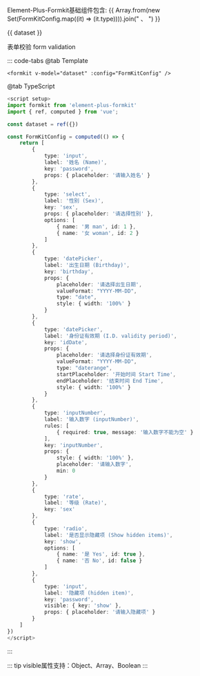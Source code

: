 Element-Plus-Formkit基础组件包含: {{ Array.from(new Set(FormKitConfig.map((it) => (it.type)))).join(" 、 ") }}

<p>{{ dataset }}</p>

<div>
    <formkit v-model="dataset" :config="FormKitConfig" ref="dataSetFormRef" />
    <el-button color="#626aef" @click="submit">表单校验 form validation</el-button>
</div>

::: code-tabs
@tab Template
```vue
<formkit v-model="dataset" :config="FormKitConfig" />
```

@tab TypeScript
```ts
<script setup>
import formkit from 'element-plus-formkit'
import { ref, computed } from 'vue';

const dataset = ref({})

const FormKitConfig = computed(() => {
    return [
        {
            type: 'input',
            label: '姓名 (Name)',
            key: 'password',
            props: { placeholder: '请输入姓名' }
        },
        {
            type: 'select',
            label: '性别 (Sex)',
            key: 'sex',
            props: { placeholder: '请选择性别' },
            options: [
                { name: '男 man', id: 1 },
                { name: '女 woman', id: 2 }
            ]
        },
        {
            type: 'datePicker',
            label: '出生日期 (Birthday)',
            key: 'birthday',
            props: {
                placeholder: '请选择出生日期',
                valueFormat: "YYYY-MM-DD",
                type: "date",
                style: { width: '100%' }
            }
        },
        {
            type: 'datePicker',
            label: '身份证有效期 (I.D. validity period)',
            key: 'idDate',
            props: {
                placeholder: '请选择身份证有效期',
                valueFormat: "YYYY-MM-DD",
                type: "daterange",
                startPlaceholder: '开始时间 Start Time',
                endPlaceholder: '结束时间 End Time',
                style: { width: '100%' }
            }
        },
        {
            type: 'inputNumber',
            label: '输入数字 (inputNumber)',
            rules: [
                { required: true, message: '输入数字不能为空' }
            ],
            key: 'inputNumber',
            props: {
                style: { width: '100%' },
                placeholder: '请输入数字',
                min: 0
            }
        },
        {
            type: 'rate',
            label: '等级 (Rate)',
            key: 'sex'
        },
        {
            type: 'radio',
            label: '是否显示隐藏项 (Show hidden items)',
            key: 'show',
            options: [
                { name: '是 Yes', id: true },
                { name: '否 No', id: false }
            ]
        },
        {
            type: 'input',
            label: '隐藏项 (hidden item)',
            key: 'password',
            visible: { key: 'show' },
            props: { placeholder: '请输入隐藏项' }
        }
    ]
})
</script>
```
:::

::: tip
visible属性支持：Object、Array、Boolean
:::

<script setup lang="ts">
import formkit, { type Instance } from 'element-plus-formkit'
import { ref, computed } from 'vue'

const dataset = ref({}),
    dataSetFormRef = ref<Instance>();

async function submit() {
    await dataSetFormRef.value?.validate()
}

const FormKitConfig = computed(() => {
    return [
        {
            type: 'input',
            label: '姓名 (Name)',
            key: 'password',
            props: { placeholder: '请输入姓名' }
        },
        {
            type: 'select',
            label: '性别 (Sex)',
            key: 'sex',
            props: { placeholder: '请选择性别' },
            options: [
                { name: '男 man', id: 1 },
                { name: '女 woman', id: 2 }
            ]
        },
        {
            type: 'datePicker',
            label: '出生日期 (Birthday)',
            key: 'birthday',
            props: {
                placeholder: '请选择出生日期',
                valueFormat: "YYYY-MM-DD",
                type: "date",
                style: { width: '100%' }
            }
        },
        {
            type: 'datePicker',
            label: '身份证有效期 (I.D. validity period)',
            key: 'idDate',
            props: {
                placeholder: '请选择身份证有效期',
                valueFormat: "YYYY-MM-DD",
                type: "daterange",
                startPlaceholder: '开始时间 Start Time',
                endPlaceholder: '结束时间 End Time',
                style: { width: '100%' }
            }
        },
        {
            type: 'inputNumber',
            label: '输入数字 (inputNumber)',
            rules: [
                { required: true, message: '输入数字不能为空' }
            ],
            key: 'inputNumber',
            props: {
                style: { width: '100%' },
                placeholder: '请输入数字',
                min: 0
            }
        },
        {
            type: 'rate',
            label: '等级 (Rate)',
            key: 'sex'
        },
        {
            type: 'radio',
            label: '是否显示隐藏项 (Show hidden items)',
            key: 'show',
            options: [
                { name: '是 Yes', id: true },
                { name: '否 No', id: false }
            ]
        },
        {
            type: 'input',
            label: '隐藏项 (hidden item)',
            key: 'password',
            visible: { key: 'show' },
            props: { placeholder: '请输入隐藏项' }
        }
    ]
})
</script>
